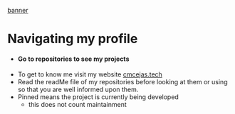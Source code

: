 [banner](./banner.png)

# Navigating my profile
- #### Go to repositories to see my projects
- To get to know me visit my website [cmcejas.tech](cmcejas.tech)
- Read the readMe file of my repositories before looking at them or using so that you are well informed upon them.
- Pinned means the project is currently being developed
  - this does not count maintainment
